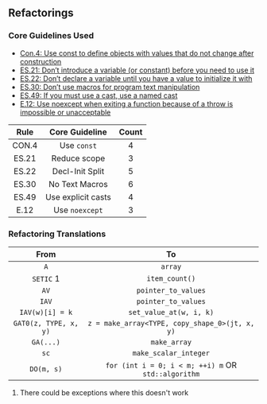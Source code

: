 ## Refactorings

### Core Guidelines Used
* [Con.4: Use const to define objects with values that do not change after construction](https://isocpp.github.io/CppCoreGuidelines/CppCoreGuidelines#con4-use-const-to-define-objects-with-values-that-do-not-change-after-construction)
* [ES.21: Don’t introduce a variable (or constant) before you need to use it](https://isocpp.github.io/CppCoreGuidelines/CppCoreGuidelines.html#es21-dont-introduce-a-variable-or-constant-before-you-need-to-use-it)
* [ES.22: Don’t declare a variable until you have a value to initialize it with](https://isocpp.github.io/CppCoreGuidelines/CppCoreGuidelines#es22-dont-declare-a-variable-until-you-have-a-value-to-initialize-it-with)
* [ES.30: Don’t use macros for program text manipulation](https://isocpp.github.io/CppCoreGuidelines/CppCoreGuidelines#es30-dont-use-macros-for-program-text-manipulation)
* [ES.49: If you must use a cast, use a named cast](https://isocpp.github.io/CppCoreGuidelines/CppCoreGuidelines#es49-if-you-must-use-a-cast-use-a-named-cast)
* [E.12: Use noexcept when exiting a function because of a throw is impossible or unacceptable](https://isocpp.github.io/CppCoreGuidelines/CppCoreGuidelines#e12-use-noexcept-when-exiting-a-function-because-of-a-throw-is-impossible-or-unacceptable)

| Rule  |   Core Guideline   | Count |
| :---: | :----------------: | :---: |
| CON.4 |    Use `const`     |   4   |
| ES.21 |    Reduce scope    |   3   |
| ES.22 |  Decl-Init Split   |   5   |
| ES.30 |   No Text Macros   |   6   |
| ES.49 | Use explicit casts |   4   |
| E.12  |   Use `noexcept`   |   3   |

### Refactoring Translations

|         From          |                         To                          |
| :-------------------: | :-------------------------------------------------: |
|          `A`          |                       `array`                       |
|       `SETIC` 1       |                   `item_count()`                    |
|         `AV`          |                 `pointer_to_values`                 |
|         `IAV`         |                 `pointer_to_values`                 |
|    `IAV(w)[i] = k`    |               `set_value_at(w, i, k)`               |
| `GAT0(z, TYPE, x, y)` |   `z = make_array<TYPE, copy_shape_0>(jt, x, y)`    |
|       `GA(...)`       |                    `make_array`                     |
|         `sc`          |                `make_scalar_integer`                |
|      `DO(m, s)`       | `for (int i = 0; i < m; ++i) m` OR `std::algorithm` |

1. There could be exceptions where this doesn't work

